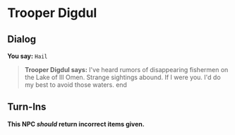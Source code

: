 # Trooper Digdul


## Dialog

**You say:** `Hail`



>**Trooper Digdul says:** I've heard rumors of disappearing fishermen on the Lake of Ill Omen. Strange sightings abound. If I were you. I'd do my best to avoid those waters.
end



## Turn-Ins



**This NPC *should* return incorrect items given.**





